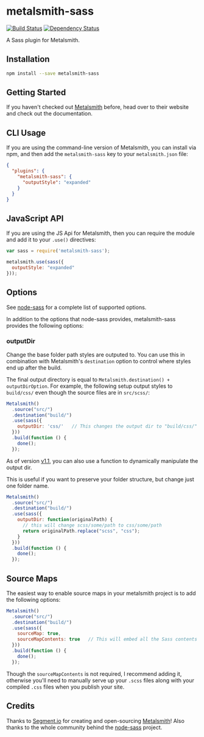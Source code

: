 metalsmith-sass
===============

[![Build Status](https://travis-ci.org/stevenschobert/metalsmith-sass.svg?branch=master)](https://travis-ci.org/stevenschobert/metalsmith-sass)
[![Dependency Status](https://gemnasium.com/stevenschobert/metalsmith-sass.svg)](https://gemnasium.com/stevenschobert/metalsmith-sass)

A Sass plugin for Metalsmith.

## Installation

```sh
npm install --save metalsmith-sass
```

## Getting Started

If you haven't checked out [Metalsmith](http://metalsmith.io/) before, head over to their website and check out the
documentation.

## CLI Usage

If you are using the command-line version of Metalsmith, you can install via npm, and then add the
`metalsmith-sass` key to your `metalsmith.json` file:

```json
{
  "plugins": {
    "metalsmith-sass": {
      "outputStyle": "expanded"
    }
  }
}
```

## JavaScript API

If you are using the JS Api for Metalsmith, then you can require the module and add it to your
`.use()` directives:

```js
var sass = require('metalsmith-sass');

metalsmith.use(sass({
  outputStyle: "expanded"
}));
```

## Options

See [node-sass](https://github.com/andrew/node-sass) for a complete list of supported options.

In addition to the options that node-sass provides, metalsmith-sass provides the following options:

### outputDir

Change the base folder path styles are outputed to. You can use this in combination with
Metalsmith's `destination` option to control where styles end up after the build.

The final output directory is equal to `Metalsmith.destination() + outputDirOption`. For example,
the following setup output styles to `build/css/` even though the source files are in `src/scss/`:

```js
Metalsmith()
  .source("src/")
  .destination("build/")
  .use(sass({
    outputDir: 'css/'   // This changes the output dir to "build/css/" instead of "build/scss/"
  }))
  .build(function () {
    done();
  });
```

As of version [v1.1](https://github.com/stevenschobert/metalsmith-sass/releases/v1.1.0), you can also use a function to dynamically manipulate the output dir.

This is useful if you want to preserve your folder structure, but change just one folder name.

```js
Metalsmith()
  .source("src/")
  .destination("build/")
  .use(sass({
    outputDir: function(originalPath) { 
      // this will change scss/some/path to css/some/path
      return originalPath.replace("scss", "css");
    }
  }))
  .build(function () {
    done();
  });
```

## Source Maps

The easiest way to enable source maps in your metalsmith project is to add the following options:

```js
Metalsmith()
  .source("src/")
  .destination("build/")
  .use(sass({
    sourceMap: true,
    sourceMapContents: true   // This will embed all the Sass contents in your source maps.
  }))
  .build(function () {
    done();
  });
```

Though the `sourceMapContents` is not required, I recommend adding it, otherwise you'll need to
manually serve up your `.scss` files along with your compiled `.css` files when you publish your
site.

## Credits

Thanks to [Segment.io](http://github.com/segmentio) for creating and open-sourcing
[Metalsmith](https://github.com/segmentio/metalsmith)! Also thanks to the whole community behind
the [node-sass](https://github.com/andrew/node-sass) project.
